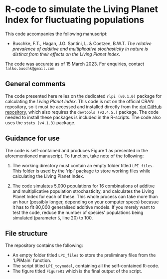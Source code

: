 # R-code to simulate the Living Planet Index for fluctuating populations

This code accompanies the following manuscript:

* Buschke, F.T., Hagan, J.G. Santini, L. & Coetzee, B.W.T. *The relative prevalence of additive and multiplicative stochasticity in nature is distinct from their effects on the Living Planet Index*.

The code was accurate as of 15 March 2023. For enquiries, contact `falko.buschk@gmail.com`

## General comments

The code presented here  relies on the dedicated `rlpi (v0.1.0)` package for calculating the *Living Planet Index*. This code is not on the official CRAN repository, so it must be accessed and installed directly from the [rlpi GitHub repository](https://github.com/Zoological-Society-of-London/rlpi), which also requires the `devtools (v2.4.5.)` package. The code needed to install these packages is included in the R-scripts. The code also uses the `stats (v4.1.3)` package.

## Guidance for use

The code is self-contained and produces Figure 1 as presented in the aforementioned manuscript. To function, take note of the following:

1. The working directory must contain an empty folder titled `LPI_files`. This folder is used by the 'rlpi' package to store working files while calculating the Living Planet Index. 

2. The code simulates 5,000 populations for 16 combinations of additve and multiplicative population strochasticity, and calculates the Living Planet Index for each of these. This whole process can take more than an hour (possibly longer, depending on your computer specs) becasue it has to fit 80,000 generalised additive models. If you merely want to test the code, reduce the number of species' populations being simulated (parameter `S`, line 20) to 100.

## File structure

The repository contains the following:

* An empty folder titled `LPI_files` to store the preliminary files from the 'LPIMain` function.
* The script titled `LPI_toymodel`, containing all the self-contained R-code.
* The figure titled `FigureR1` which is the final output of the script.

